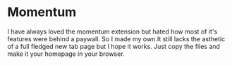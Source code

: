 # Momentum
I have always loved the momentum extension but hated how most of it's features were behind a paywall.
So I made my own.It still lacks the asthetic of a full fledged new tab page but I hope it works.
Just copy the files and make it your homepage in your browser.
